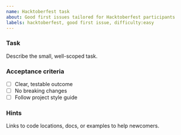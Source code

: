 ```yaml
---
name: Hacktoberfest task
about: Good first issues tailored for Hacktoberfest participants
labels: hacktoberfest, good first issue, difficulty:easy
---
```


### Task
Describe the small, well-scoped task.

### Acceptance criteria
- [ ] Clear, testable outcome
- [ ] No breaking changes
- [ ] Follow project style guide

### Hints
Links to code locations, docs, or examples to help newcomers.

